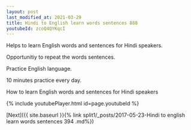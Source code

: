 ```yaml
---
layout: post
last_modified_at: 2021-03-29
title: Hindi to English learn words sentences 888 
youtubeId: zcoQ4QYKqcI
---
```

 
 
Helps to learn English words and sentences for Hindi speakers.

Opportunitiy to repeat the words sentences. 

Practice English language. 
 
10 minutes practice every day. 
 
How to learn English words and sentences for Hindi speakers 
 
{% include youtubePlayer.html id=page.youtubeId %}
 
 
[Next]({{ site.baseurl }}{% link  split1/_posts/2017-05-23-Hindi to english learn words sentences 394 .md%})
 
